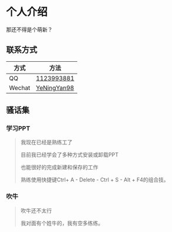 # 个人介绍

那还不得是个萌新？



## 联系方式

| 方式 | 方法|
| - | - |
| QQ | [1123993881](http://wpa.qq.com/msgrd?v=3&uin=1123993881&site=qq&menu=yes)|
| Wechat | [YeNingYan98](weixin://dl/business/?ticket=YeNingYan98) |

## 骚话集

### 学习PPT

> 我现在已经是熟练工了
>
> 目前我已经学会了多种方式安装或卸载PPT
>
> 也能很好的完成新建和保存的工作
>
> 熟练使用快捷键Ctrl+ A - Delete - Ctrl + S - Alt + F4的组合技。

### 吹牛

> 吹牛还不太行
>
> 我对面有个姓牛的，我有空多练练。